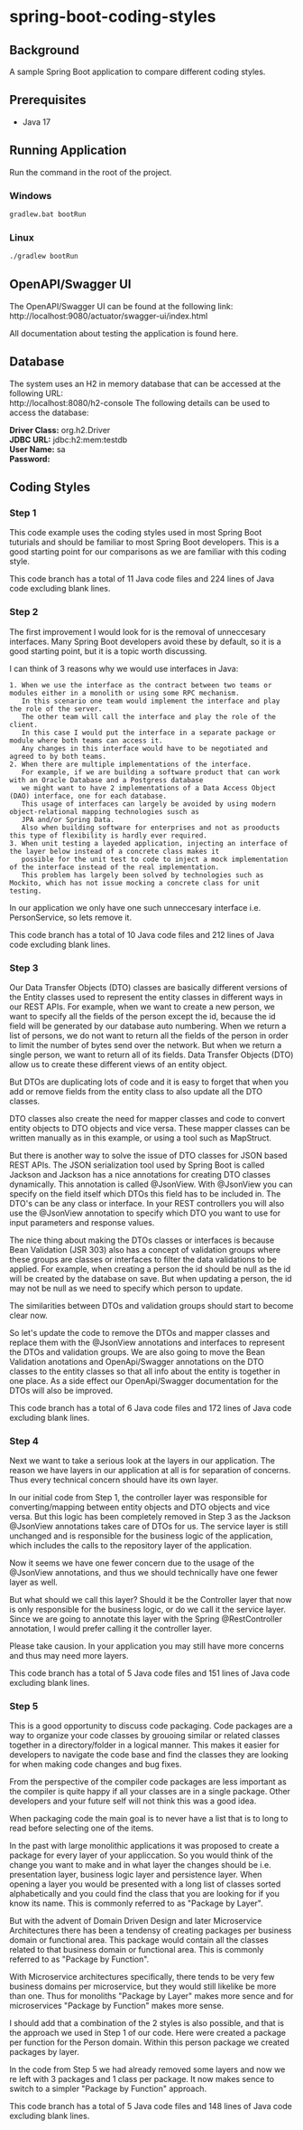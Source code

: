 # spring-boot-coding-styles

## Background
A sample Spring Boot application to compare different coding styles.

## Prerequisites
- Java 17

## Running Application
Run the command in the root of the project.
### Windows
```bash
gradlew.bat bootRun
 ```
### Linux
```bash
./gradlew bootRun
```

## OpenAPI/Swagger UI
The OpenAPI/Swagger UI can be found at the following link:
http://localhost:9080/actuator/swagger-ui/index.html

All documentation about testing the application is found here.

## Database
The system uses an H2 in memory database that can be accessed at the following URL:  
http://localhost:8080/h2-console
The following details can be used to access the database:

**Driver Class:** org.h2.Driver  
**JDBC URL:** jdbc:h2:mem:testdb  
**User Name:** sa  
**Password:** 

## Coding Styles

### Step 1

This code example uses the coding styles used in most Spring Boot tuturials and should be familiar to most Spring Boot developers. 
This is a good starting point for our comparisons as we are familiar with this coding style.

This code branch has a total of 11 Java code files and 224 lines of Java code excluding blank lines.

### Step 2

The first improvement I would look for is the removal of unneccesary interfaces.
Many Spring Boot developers avoid these by default, so it is a good starting point, but it is a topic worth discussing.

I can think of 3 reasons why we would use interfaces in Java:

    1. When we use the interface as the contract between two teams or modules either in a monolith or using some RPC mechanism.
       In this scenario one team would implement the interface and play the role of the server.
       The other team will call the interface and play the role of the client.
       In this case I would put the interface in a separate package or module where both teams can access it.
       Any changes in this interface would have to be negotiated and agreed to by both teams.
    2. When there are multiple implementations of the interface.
       For example, if we are building a software product that can work with an Oracle Database and a Postgress database
       we might want to have 2 implementations of a Data Access Object (DAO) interface, one for each database.
       This usage of interfaces can largely be avoided by using modern object-relational mapping technologies susch as
       JPA and/or Spring Data.
       Also when building software for enterprises and not as prooducts this type of flexibility is hardly ever required.
    3. When unit testing a layeded application, injecting an interface of the layer below instead of a concrete class makes it
       possible for the unit test to code to inject a mock implementation of the interface instead of the real implementation.
       This problem has largely been solved by technologies such as Mockito, which has not issue mocking a concrete class for unit testing.

In our application we only have one such unneccesary interface i.e. PersonService, so lets remove it.

This code branch has a total of 10 Java code files and 212 lines of Java code excluding blank lines.

### Step 3

Our Data Transfer Objects (DTO) classes are basically different versions of the Entity classes used to represent the entity classes in different ways in our REST APIs.
For example, when we want to create a new person, we want to specify all the fields of the person except the id, because the id field will be generated by our database auto numbering. When we return a list of persons, we do not want to return all the fields of the person in order to limit the number of bytes send over the network. But when we return a single person, we want to return all of its fields.
Data Transfer Objects (DTO) allow us to create these different views of an entity object.

But DTOs are duplicating lots of code and it is easy to forget that when you add or remove fields from the entity class to also update all the DTO classes.

DTO classes also create the need for mapper classes and code to convert entity objects to DTO objects and vice versa. These mapper classes can be written manually as in this example, or using a tool such as MapStruct.

But there is another way to solve the issue of DTO classes for JSON based REST APIs. The JSON serialization tool used by Spring Boot is called Jackson and Jackson has a nice annotations for creating DTO classes dynamically. This annotation is called @JsonView. With @JsonView you can specify on the field itself which DTOs this field has to be included in. The DTO's can be any class or interface. In your REST controllers you will also use the @JsonView annotation to specify which DTO you want to use for input parameters and response values.

The nice thing about making the DTOs classes or interfaces is because Bean Validation (JSR 303) also has a concept of validation groups where these groups are classes or interfaces to filter the data validations to be applied.
For example, when creating a person the id should be null as the id will be created by the database on save. But when updating a person, the id may not be null as we need to specify which person to update.

The similarities between DTOs and validation groups should start to become clear now.

So let's update the code to remove the DTOs and mapper classes and replace them with the @JsonView annotations and interfaces to represent the DTOs and validation groups. We are also going to move the Bean Validation anotations and OpenApi/Swagger annotations on the DTO classes to the entity classes so that all info about the entity is together in one place. As a side effect our OpenApi/Swagger documentation for the DTOs will also be improved.

This code branch has a total of 6 Java code files and 172 lines of Java code excluding blank lines.

### Step 4

Next we want to take a serious look at the layers in our application. The reason we have layers in our application at all is for separation of concerns. Thus every technical concern should have its own layer.

In our initial code from Step 1, the controller layer was responsible for converting/mapping between entity objects and DTO objects and vice versa. But this logic has been completely removed in Step 3 as the Jackson @JsonView annotations takes care of DTOs for us. The service layer is still unchanged and is responsible for the business logic of the application, which includes the calls to the repository layer of the application.

Now it seems we have one fewer concern due to the usage of the @JsonView annotations, and thus we should technically have one fewer layer as well.

But what should we call this layer? Should it be the Controller layer that now is only responsible for the business logic, or do we call it the service layer. Since we are going to annotate this layer with the Spring @RestController annotation, I would prefer calling it the controller layer.

Please take causion. In your application you may still have more concerns and thus may need more layers.

This code branch has a total of 5 Java code files and 151 lines of Java code excluding blank lines.

### Step 5

This is a good opportunity to discuss code packaging. Code packages are a way to organize your code classes by grouoing similar or related classes together in a directory/folder in a logical manner. This makes it easier for developers to navigate the code base and find the classes they are looking for when making code changes and bug fixes.

From the perspective of the compiler code packages are less important as the compiler is quite happy if all your classes are in a single package. Other developers and your future self will not think this was a good idea.

When packaging code the main goal is to never have a list that is to long to read before selecting one of the items.

In the past with large monolithic applications it was proposed to create a package for every layer of your appliccation. So you would think of the change you want to make and in what layer the changes should be i.e. presentation layer, business logic layer and persistence layer. When opening a layer you would be presented with a long list of classes sorted alphabetically and you could find the class that you are looking for if you know its name. This is commonly referred to as "Package by Layer".

But with the advent of Domain Driven Design and later Microservice Architectures there has been a tendensy of creating packages per business domain or functional area. This package would contain all the classes related to that business domain or functional area. This is commonly referred to as "Package by Function".

With Microservice architectures specifically, there tends to be very few business domains per microservice, but they would still likelike be more than one. Thus for monoliths "Package by Layer" makes more sence and for microservices "Package by Function" makes more sense.

I should add that a combination of the 2 styles is also possible, and that is the approach we used in Step 1 of our code. Here were created a package per function for the Person domain. Within this person package we created packages by layer.

In the code from Step 5 we had already removed some layers and now we re left with 3 packages and 1 class per package. It now makes sence to switch to a simpler "Package by Function" approach.

This code branch has a total of 5 Java code files and 148 lines of Java code excluding blank lines.